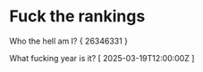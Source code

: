 # Fuck the rankings

Who the hell am I?
{ 26346331 }

What fucking year is it?
[ 2025-03-19T12:00:00Z ]
